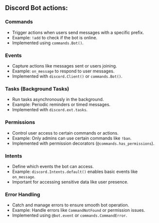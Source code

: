 ## Discord Bot actions:
### Commands
- Trigger actions when users send messages with a specific prefix.
- Example: `!add` to check if the bot is online.
- Implemented using `commands.Bot()`.
### Events
- Capture actions like messages sent or users joining.
- Example: `on_message` to respond to user messages.
- Implemented with `discord.Client()` or `commands.Bot()`.
### Tasks (Background Tasks)
- Run tasks asynchronously in the background.
- Example: Periodic reminders or timed messages.
- Implemented with `discord.ext.tasks`.
### Permissions
- Control user access to certain commands or actions.
- Example: Only admins can use certain commands like `!ban`.
- Implemented with permission decorators (`@commands.has_permissions`).
### Intents
- Define which events the bot can access.
- Example: `discord.Intents.default()` enables basic events like `on_message`.
- Important for accessing sensitive data like user presence.
### Error Handling
- Catch and manage errors to ensure smooth bot operation.
- Example: Handle errors like `CommandNotFound` or permission issues.
- Implemented using `@bot.event` or `commands.CommandError`.
